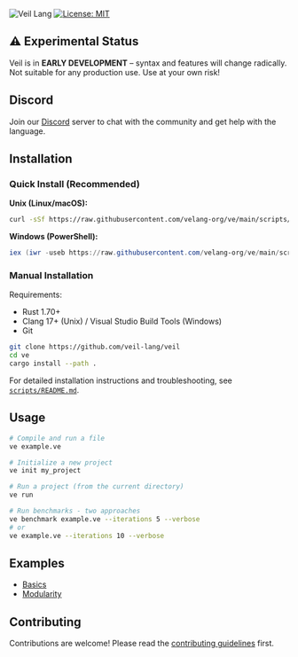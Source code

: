 ![Veil Lang](https://img.shields.io/static/v1?label=&message=Veil%20Lang&color=blue&logo=veil&logoColor=white)
[![License: MIT](https://img.shields.io/badge/License-MIT-yellow.svg)](https://opensource.org/licenses/MIT)

## ⚠️ Experimental Status
Veil is in **EARLY DEVELOPMENT** – syntax and features will change radically. Not suitable for any production use. Use at your own risk!

## Discord 
Join our [Discord](https://dsc.gg/velang) server to chat with the community and get help with the language.

## Installation

### Quick Install (Recommended)

**Unix (Linux/macOS):**
```bash
curl -sSf https://raw.githubusercontent.com/velang-org/ve/main/scripts/install.sh | bash
```

**Windows (PowerShell):**
```powershell
iex (iwr -useb https://raw.githubusercontent.com/velang-org/ve/main/scripts/install.ps1).Content
```

### Manual Installation

Requirements:
- Rust 1.70+
- Clang 17+ (Unix) / Visual Studio Build Tools (Windows)
- Git

```bash
git clone https://github.com/veil-lang/veil
cd ve
cargo install --path .
```

For detailed installation instructions and troubleshooting, see [`scripts/README.md`](scripts/README.md).

## Usage
```bash
# Compile and run a file
ve example.ve

# Initialize a new project
ve init my_project

# Run a project (from the current directory)
ve run

# Run benchmarks - two approaches
ve benchmark example.ve --iterations 5 --verbose
# or
ve example.ve --iterations 10 --verbose
```

## Examples
- [Basics](./examples/basics/README.md)
- [Modularity](./examples/modularity/README.md)

## Contributing
Contributions are welcome! Please read the [contributing guidelines](CONTRIBUTING.md) first.